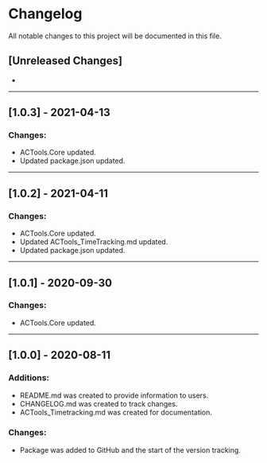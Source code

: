 # Changelog
<p> All notable changes to this project will be documented in this file. </p>

## [Unreleased Changes]
<ul>
	<li> </il>
</ul>
<hr/>

## [1.0.3] - 2021-04-13

### Changes:
<ul>
	<li>ACTools.Core updated.</il>
	<li>Updated package.json updated.</il>
</ul>
<hr/>

## [1.0.2] - 2021-04-11

### Changes:
<ul>
	<li>ACTools.Core updated.</il>
	<li>Updated ACTools_TimeTracking.md updated.</il>
	<li>Updated package.json updated.</il>
</ul>
<hr/>

## [1.0.1] - 2020-09-30

### Changes:
<ul>
	<li>ACTools.Core updated.</il>
</ul>
<hr/>

## [1.0.0] - 2020-08-11

### Additions:
<ul>
	<li>README.md was created to provide information to users.</il>
	<li>CHANGELOG.md was created to track changes.</il>
	<li>ACTools_Timetracking.md was created for documentation.</il>
</ul>

### Changes:
<ul>
	<li>Package was added to GitHub and the start of the version tracking.</il>
</ul>
